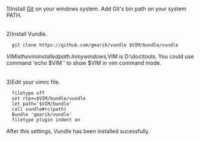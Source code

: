 ######
1)Install [Git](http://git-scm.com) on your windows system. Add Git's bin path on your system PATH.
######
2)Install Vundle.
```git
  git clone https://github.com/gmarik/vundle $VIM/bundle/vundle
```
  $VIM is the vim installed path. In my windows ,$VIM is D:\doc\tools.
  You could use command 'echo $VIM ' to show $VIM in vim command mode.
######
3)Edit your vimrc file.
```vimscript 
  filetype off
  set rtp+=$VIM/bundle/vundle
  let path='$VIM/bundle'
  call vundle#rc(path)
  Bundle 'gmarik/vundle' 
  filetype plugin indent on  
``` 
After this settings, Vundle has been installed sucessfully.

